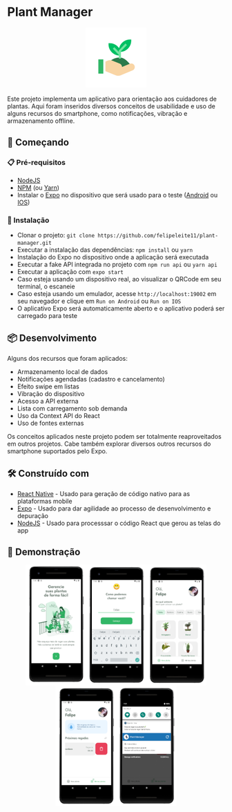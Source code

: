 # Plant Manager

<p align="center">
	<img src="assets/icon.png" style="width: 140px; height: 140px" />
</p>

Este projeto implementa um aplicativo para orientação aos cuidadores de plantas. Aqui foram inseridos diversos conceitos de usabilidade e uso de alguns recursos do smartphone, como notificações, vibração e armazenamento offline.

## 🚀 Começando

### 📋 Pré-requisitos

- [NodeJS](https://nodejs.org)
- [NPM](https://www.npmjs.com) (ou [Yarn](https://yarnpkg.com))
- Instalar o [Expo](https://expo.io/) no dispositivo que será usado para o teste ([Android](https://play.google.com/store/apps/details?id=host.exp.exponent) ou [IOS](https://apps.apple.com/br/app/expo-go/id982107779))

### 🔧 Instalação

- Clonar o projeto: `git clone https://github.com/felipeleite11/plant-manager.git`
- Executar a instalação das dependências: `npm install` ou `yarn`
- Instalação do Expo no dispositivo onde a aplicação será executada
- Executar a fake API integrada no projeto com `npm run api` ou `yarn api`
- Executar a aplicação com `expo start`
- Caso esteja usando um dispositivo real, ao visualizar o QRCode em seu terminal, o escaneie
- Caso esteja usando um emulador, acesse `http://localhost:19002` em seu navegador e clique em `Run on Android` ou `Run on IOS`
- O aplicativo Expo será automaticamente aberto e o aplicativo poderá ser carregado para teste

## 📦 Desenvolvimento

Alguns dos recursos que foram aplicados:
- Armazenamento local de dados
- Notificações agendadas (cadastro e cancelamento)
- Efeito swipe em listas
- Vibração do dispositivo
- Acesso a API externa
- Lista com carregamento sob demanda
- Uso da Context API do React
- Uso de fontes externas

Os conceitos aplicados neste projeto podem ser totalmente reaproveitados em outros projetos. Cabe também explorar diversos outros recursos do smartphone suportados pelo Expo.

## 🛠️ Construído com

* [React Native](https://reactnative.dev/) - Usado para geração de código nativo para as plataformas mobile
* [Expo](https://expo.io/) - Usado para dar agilidade ao processo de desenvolvimento e depuração
* [NodeJS](https://nodejs.org) - Usado para processsar o código React que gerou as telas do app

## 📲 Demonstração

<p class="image-container">
	<img src="screens/1.png" style="width: 140px; height: 280px" />
	<img src="screens/2.png" style="width: 140px; height: 280px" />
	<img src="screens/3.png" style="width: 140px; height: 280px" />
	<img src="screens/4.png" style="width: 140px; height: 280px" />
	<img src="screens/5.png" style="width: 140px; height: 280px" />
</p>

<style>
.image-container {
	display: flex; 
	justify-content: center;
	flex-wrap: wrap;
}
</style>